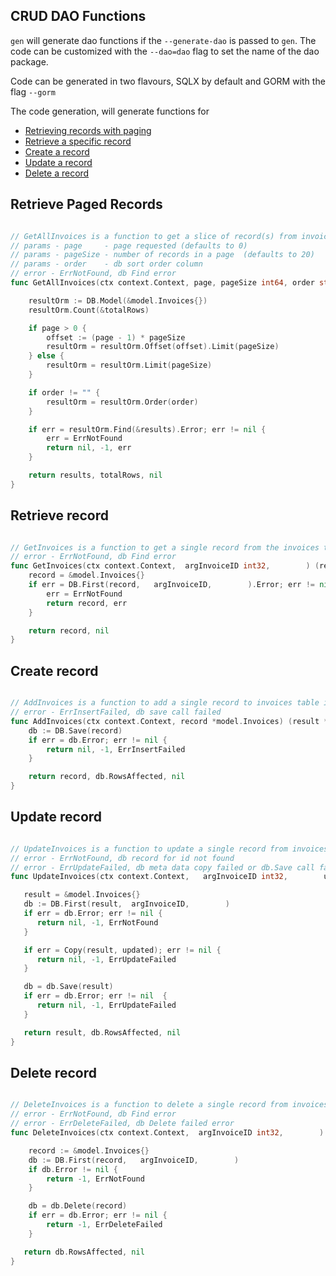 [comment]: <> (This is a generated file please edit source in ./templates)
[comment]: <> (All modification will be lost, you have been warned)
[comment]: <> ()

## CRUD DAO Functions
`gen` will generate dao functions if the `--generate-dao` is passed to `gen`. The code can be customized with the `--dao=dao` flag to set the name of the dao package.

Code can be generated in two flavours, SQLX by default and GORM with the flag `--gorm`


The code generation, will generate functions for
- [Retrieving records with paging](#Retrieve-Paged-Records)
- [Retrieve a specific record](#Retrieve-record)
- [Create a record](#Create-record)
- [Update a record](#Update-record)
- [Delete a record](#Delete-record)

## Retrieve Paged Records
```go

// GetAllInvoices is a function to get a slice of record(s) from invoices table in the main database
// params - page     - page requested (defaults to 0)
// params - pageSize - number of records in a page  (defaults to 20)
// params - order    - db sort order column
// error - ErrNotFound, db Find error
func GetAllInvoices(ctx context.Context, page, pageSize int64, order string) (results []*model.Invoices, totalRows int, err error) {

	resultOrm := DB.Model(&model.Invoices{})
    resultOrm.Count(&totalRows)

	if page > 0 {
		offset := (page - 1) * pageSize
		resultOrm = resultOrm.Offset(offset).Limit(pageSize)
	} else {
		resultOrm = resultOrm.Limit(pageSize)
    }

	if order != "" {
		resultOrm = resultOrm.Order(order)
	}

	if err = resultOrm.Find(&results).Error; err != nil {
	    err = ErrNotFound
		return nil, -1, err
	}

	return results, totalRows, nil
}

```

## Retrieve record
```go

// GetInvoices is a function to get a single record from the invoices table in the main database
// error - ErrNotFound, db Find error
func GetInvoices(ctx context.Context,  argInvoiceID int32,        ) (record *model.Invoices, err error) {
	record = &model.Invoices{}
	if err = DB.First(record,   argInvoiceID,        ).Error; err != nil {
	    err = ErrNotFound
		return record, err
	}

	return record, nil
}

```

## Create record
```go

// AddInvoices is a function to add a single record to invoices table in the main database
// error - ErrInsertFailed, db save call failed
func AddInvoices(ctx context.Context, record *model.Invoices) (result *model.Invoices, RowsAffected int64, err error) {
    db := DB.Save(record)
	if err = db.Error; err != nil {
	    return nil, -1, ErrInsertFailed
	}

	return record, db.RowsAffected, nil
}

```

## Update record
```go

// UpdateInvoices is a function to update a single record from invoices table in the main database
// error - ErrNotFound, db record for id not found
// error - ErrUpdateFailed, db meta data copy failed or db.Save call failed
func UpdateInvoices(ctx context.Context,   argInvoiceID int32,        updated *model.Invoices) (result *model.Invoices, RowsAffected int64, err error) {

   result = &model.Invoices{}
   db := DB.First(result,  argInvoiceID,        )
   if err = db.Error; err != nil {
      return nil, -1, ErrNotFound
   }

   if err = Copy(result, updated); err != nil {
      return nil, -1, ErrUpdateFailed
   }

   db = db.Save(result)
   if err = db.Error; err != nil  {
      return nil, -1, ErrUpdateFailed
   }

   return result, db.RowsAffected, nil
}

```

## Delete record
```go

// DeleteInvoices is a function to delete a single record from invoices table in the main database
// error - ErrNotFound, db Find error
// error - ErrDeleteFailed, db Delete failed error
func DeleteInvoices(ctx context.Context,  argInvoiceID int32,        ) (rowsAffected int64, err error) {

    record := &model.Invoices{}
    db := DB.First(record,   argInvoiceID,        )
    if db.Error != nil {
        return -1, ErrNotFound
    }

    db = db.Delete(record)
    if err = db.Error; err != nil {
        return -1, ErrDeleteFailed
    }

   return db.RowsAffected, nil
}

```
